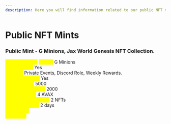 ```yaml
---
description: Here you will find information related to our public NFT mints.
---
```


# Public NFT Mints

### **Public Mint - G Minions, Jax World Genesis NFT Collection.** <a href="#public-mint-g-minions" id="public-mint-g-minions"></a>

_<mark style="color:yellow;">**NFT Collection**</mark>_ _<mark style="color:yellow;">**Name:**</mark>_ G Minions\
_<mark style="color:yellow;">**NFT Powers:**</mark>_ Yes\
_<mark style="color:yellow;">**Powers:**</mark>_ Private Events, Discord Role, Weekly Rewards.\
_<mark style="color:yellow;">**Hidden Powers:**</mark>_ Yes\
_<mark style="color:yellow;">**Total Supply:**</mark>_ 5000\
_<mark style="color:yellow;">**Available for Mint:**</mark>_ 2000 \
_<mark style="color:yellow;">**Price per NFT:**</mark>_ 4 AVAX\
_<mark style="color:yellow;">**Mint limit per wallet:**</mark>_ 2 NFTs\
_<mark style="color:yellow;">**Event Duration:**</mark>_ 2 days\
_<mark style="color:yellow;">**Start Date:**</mark>_\
_<mark style="color:yellow;">**End Date:**</mark>_&#x20;
